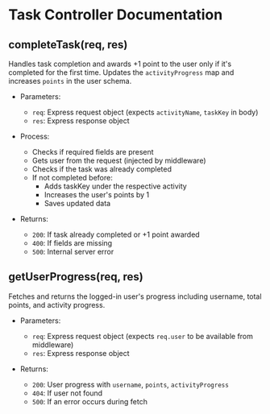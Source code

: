 # Task Controller Documentation

## completeTask(req, res)
Handles task completion and awards +1 point to the user only if it's completed for the first time. Updates the `activityProgress` map and increases `points` in the user schema.

- Parameters:
  - `req`: Express request object (expects `activityName`, `taskKey` in body)
  - `res`: Express response object

- Process:
  - Checks if required fields are present
  - Gets user from the request (injected by middleware)
  - Checks if the task was already completed
  - If not completed before:
    - Adds taskKey under the respective activity
    - Increases the user's points by 1
    - Saves updated data

- Returns:
  - `200`: If task already completed or +1 point awarded
  - `400`: If fields are missing
  - `500`: Internal server error


## getUserProgress(req, res)
Fetches and returns the logged-in user's progress including username, total points, and activity progress.

- Parameters:
  - `req`: Express request object (expects `req.user` to be available from middleware)
  - `res`: Express response object

- Returns:
  - `200`: User progress with `username`, `points`, `activityProgress`
  - `404`: If user not found
  - `500`: If an error occurs during fetch
